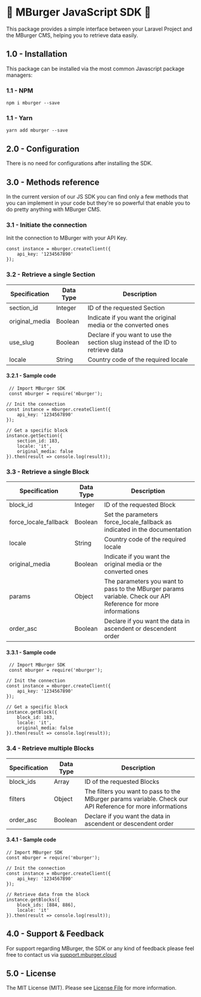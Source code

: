 # 🍔 MBurger JavaScript SDK 🍔

This package provides a simple interface between your Laravel Project and the MBurger CMS, helping you to retrieve data easily.

## 1.0 - Installation

This package can be installed via the most common Javascript package managers:

### 1.1 - NPM 

    npm i mburger --save

### 1.1 - Yarn 

    yarn add mburger --save

## 2.0 - Configuration

There is no need for configurations after installing the SDK.

## 3.0 - Methods reference 

In the current version of our JS SDK you can find only a few methods that you can implement in your code but they're so powerful that enable you to do pretty anything with MBurger CMS.

### 3.1 - Initiate the connection

Init the connection to MBurger with your API Key.

    const instance = mburger.createClient({
        api_key: '1234567890'
    });


### 3.2 - Retrieve a single Section

| Specification | Data Type | Description |
|---|---|---|
| section_id | Integer | ID of the requested Section |
| original_media | Boolean | Indicate if you want the original media or the converted ones |
| use_slug | Boolean | Declare if you want to use the section slug instead of the ID to retrieve data |
| locale | String | Country code of the required locale |


#### 3.2.1 - Sample code

     // Import MBurger SDK
     const mburger = require('mburger');
     
    // Init the connection
    const instance = mburger.createClient({
        api_key: '1234567890'
    });

    // Get a specific block
    instance.getSection({
        section_id: 183,
        locale: 'it',
        original_media: false
    }).then(result => console.log(result));

### 3.3 - Retrieve a single Block

| Specification | Data Type | Description |
|---|---|---|
| block_id | Integer | ID of the requested Block |
| force_locale_fallback | Boolean | Set the parameters force_locale_fallback as indicated in the documentation |
| locale | String | Country code of the required locale |
| original_media | Boolean | Indicate if you want the original media or the converted ones |
| params | Object | The parameters you want to pass to the MBurger params variable. Check our API Reference for more informations |
| order_asc | Boolean | Declare if you want the data in ascendent or descendent order |

#### 3.3.1 - Sample code

     // Import MBurger SDK
     const mburger = require('mburger');
     
    // Init the connection
    const instance = mburger.createClient({
        api_key: '1234567890'
    });

    // Get a specific block
    instance.getBlock({
        block_id: 183,
        locale: 'it',
        original_media: false
    }).then(result => console.log(result));

### 3.4 - Retrieve multiple Blocks

| Specification | Data Type | Description |
|---|---|---|
| block_ids | Array | ID of the requested Blocks |
| filters | Object | The filters you want to pass to the MBurger params variable. Check our API Reference for more informations |
| order_asc | Boolean | Declare if you want the data in ascendent or descendent order |

#### 3.4.1 - Sample code

    // Import MBurger SDK
    const mburger = require('mburger');
    
    // Init the connection
    const instance = mburger.createClient({
        api_key: '1234567890'
    });
    
    // Retrieve data from the block
    instance.getBlocks({
        block_ids: [884, 886],
        locale: 'it'
    }).then(result => console.log(result));


## 4.0 - Support & Feedback

For support regarding MBurger, the SDK or any kind of feedback please feel free to contact us via  [support.mburger.cloud](http://support.mburger.cloud/)

## 5.0 - License
The MIT License (MIT). Please see [License File](./LICENSE) for more information.
